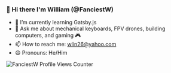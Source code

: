### :wave: Hi there I'm William (@FanciestW)
- 🌱 I’m currently learning Gatsby.js
- 💬 Ask me about mechanical keyboards, FPV drones, building computers, and gaming :video_game:
- 📫 How to reach me: [wlin26@yahoo.com](mailto:wlin26@yahoo.com)
- 😄 Pronouns: He/Him
<img src="https://komarev.com/ghpvc/?username=FanciestW" alt="FanciestW Profile Views Counter" />
<!--
**FanciestW/FanciestW** is a ✨ _special_ ✨ repository because its `README.md` (this file) appears on your GitHub profile.

Here are some ideas to get you started:

- 🔭 I’m currently working on ...
- 🌱 I’m currently learning ...
- 👯 I’m looking to collaborate on ...
- 🤔 I’m looking for help with ...
- 💬 Ask me about ...
- 📫 How to reach me: ...
- 😄 Pronouns: ...
- ⚡ Fun fact: ...
-->
